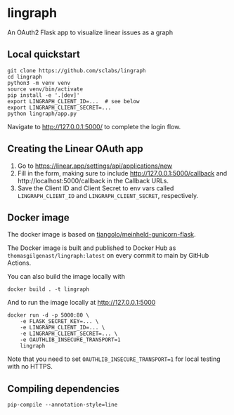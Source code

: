 lingraph
========

An OAuth2 Flask app to visualize linear issues as a graph

Local quickstart
----------------

    git clone https://github.com/sclabs/lingraph
    cd lingraph
    python3 -m venv venv
    source venv/bin/activate
    pip install -e '.[dev]'
    export LINGRAPH_CLIENT_ID=...  # see below
    export LINGRAPH_CLIENT_SECRET=...
    python lingraph/app.py

Navigate to http://127.0.0.1:5000/ to complete the login flow.

Creating the Linear OAuth app
-----------------------------

1. Go to https://linear.app/settings/api/applications/new
2. Fill in the form, making sure to include http://127.0.0.1:5000/callback and
   http://localhost:5000/callback in the Callback URLs.
3. Save the Client ID and Client Secret to env vars called `LINGRAPH_CLIENT_ID`
   and `LINGRAPH_CLIENT_SECRET`, respectively.

Docker image
------------

The docker image is based on [tiangolo/meinheld-gunicorn-flask](https://hub.docker.com/r/tiangolo/meinheld-gunicorn-flask).

The Docker image is built and published to Docker Hub as
`thomasgilgenast/lingraph:latest` on every commit to main by GitHub Actions.

You can also build the image locally with

    docker build . -t lingraph

And to run the image locally at http://127.0.0.1:5000

    docker run -d -p 5000:80 \
        -e FLASK_SECRET_KEY=... \
        -e LINGRAPH_CLIENT_ID=... \
        -e LINGRAPH_CLIENT_SECRET=... \
        -e OAUTHLIB_INSECURE_TRANSPORT=1
        lingraph

Note that you need to set `OAUTHLIB_INSECURE_TRANSPORT=1` for local testing with
no HTTPS.

Compiling dependencies
----------------------

    pip-compile --annotation-style=line
